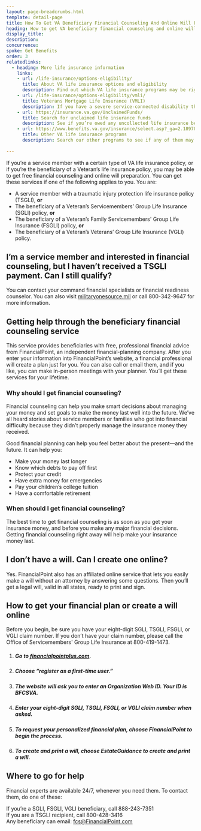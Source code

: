 ```yaml
---
layout: page-breadcrumbs.html
template: detail-page
title: How To Get VA Beneficiary Financial Counseling And Online Will Preparation
heading: How to get VA beneficiary financial counseling and online will preparation
display_title: 
description: 
concurrence: 
spoke: Get Benefits
order: 3
relatedlinks:
  - heading: More life insurance information
    links:
    - url: /life-insurance/options-eligibility/
      title: About VA life insurance options and eligibility
      description: Find out which VA life insurance programs may be right for you.
    - url: /life-insurance/options-eligibility/vmli/
      title: Veterans Mortgage Life Insurance (VMLI)
      description: If you have a severe service-connected disability that we’ve concluded was caused—or made worse—by your service, you may be able to get Veterans’ Mortgage Life Insurance (VMLI). In the event of your death, this mortgage protection insurance can help your family pay off the home mortgage on a home that’s been adapted to meet your needs.
    - url: https://insurance.va.gov/UnclaimedFunds/
      title: Search for unclaimed life insurance funds
      description: See if you’re owed any uncollected life insurance benefits by using our easy search tool.
    - url: https://www.benefits.va.gov/insurance/select.asp?_ga=2.189789035.1532992680.1558364164-175658214.1545415984
      title: Other VA life insurance programs
      description: Search our other programs to see if any of them may apply to you or your family. 
      
---
```


<div class="va-introtext">

If you’re a service member with a certain type of VA life insurance policy, or if you’re the beneficiary of a Veteran’s life insurance policy, you may be able to get free financial counseling and online will preparation. You can get these services if one of the following applies to you. You are:

- A service member with a traumatic injury protection life insurance policy (TSGLI), **or**
-	The beneficiary of a Veteran’s Servicemembers’ Group Life Insurance (SGLI) policy, **or**
-	The beneficiary of a Veteran’s Family Servicemembers' Group Life Insurance (FSGLI) policy, **or**
-	The beneficiary of a Veteran’s Veterans’ Group Life Insurance (VGLI) policy.

</div>

## I’m a service member and interested in financial counseling, but I haven’t received a TSGLI payment. Can I still qualify?

You can contact your command financial specialists or financial readiness counselor. You can also visit [militaryonesource.mil](www.militaryonesource.mil) or call 800-342-9647 for more information. 

## Getting help through the beneficiary financial counseling service

This service provides beneficiaries with free, professional financial advice from FinancialPoint, an independent financial-planning company. After you enter your information into FinancialPoint’s website, a financial professional will create a plan just for you. You can also call or email them, and if you like, you can make in-person meetings with your planner. You’ll get these services for your lifetime.

### Why should I get financial counseling?

Financial counseling can help you make smart decisions about managing your money and set goals to make the money last well into the future. We’ve all heard stories about service members or families who got into financial difficulty because they didn’t properly manage the insurance money they received. </br>

Good financial planning can help you feel better about the present—and the future. It can help you:

- Make your money last longer 
- Know which debts to pay off first 
- Protect your credit 
- Have extra money for emergencies 
- Pay your children’s college tuition 
- Have a comfortable retirement 

### When should I get financial counseling?

The best time to get financial counseling is as soon as you get your insurance money, and before you make any major financial decisions. Getting financial counseling right away will help make your insurance money last.

## I don’t have a will. Can I create one online?

Yes. FinancialPoint also has an affiliated online service that lets you easily make a will without an attorney by answering some questions. Then you’ll get a legal will, valid in all states, ready to print and sign.

## How to get your financial plan or create a will online

Before you begin, be sure you have your eight-digit SGLI, TSGLI, FSGLI, or VGLI claim number. If you don’t have your claim number, please call the Office of Servicemembers' Group Life Insurance at 800-419-1473.

<ol class="process">
<li class="process-step list-one">

##### Go to [financialpointplus.com](www.financialpointplus.com).

</li>

<li class="process-step list-two">
  
##### Choose “register as a first-time user.”  

</li>

<li class="process-step list-three">
  
##### The website will ask you to enter an Organization Web ID. Your ID is **BFCSVA**.

</li>

<li class="process-step list-four">
  
##### Enter your eight-digit SGLI, TSGLI, FSGLI, or VGLI claim number when asked. 

</li>

<li class="process-step list-five">
  
##### To request your personalized financial plan, choose **FinancialPoint** to begin the process.

</li>

<li class="process-step list-six">
  
##### To create and print a will, choose **EstateGuidance** to create and print a will.  

</li>
</ol>

## Where to go for help

Financial experts are available 24/7, whenever you need them. To contact them, do one of these: 

If you’re a SGLI, FSGLI, VGLI beneficiary, call 888-243-7351</br>
If you are a TSGLI recipient, call 800-428-3416</br>
Any beneficiary can email: [fcs@FinancialPoint.com](mailto:fcs@FinancialPoint.com)
